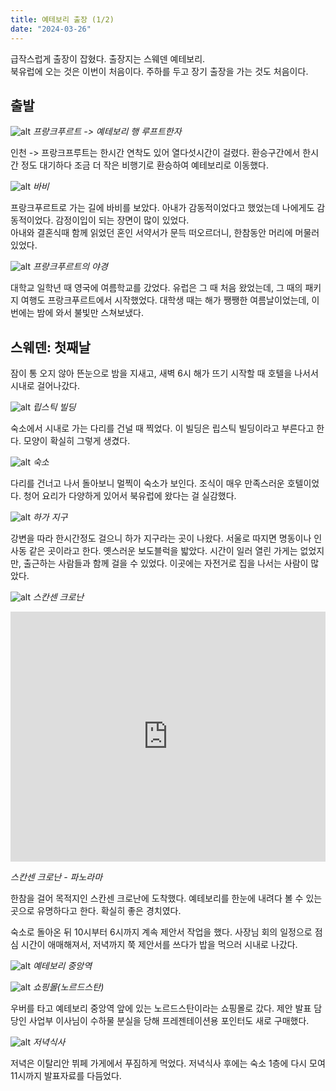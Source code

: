 ```yaml
---
title: 예테보리 출장 (1/2)
date: "2024-03-26"
---
```


<script>import { siteDomain } from '$lib/utils/stores.js'</script>

급작스럽게 출장이 잡혔다. 출장지는 스웨덴 예테보리.<br/>
북유럽에 오는 것은 이번이 처음이다. 주하를 두고 장기 출장을 가는 것도 처음이다.

## 출발

![alt](/image/2024-03-26/lufthansa_to_gothenburg.jpg)
_프랑크푸르트 -> 예테보리 행 루프트한자_

인천 -> 프랑크프루트는 한시간 연착도 있어 열다섯시간이 걸렸다. 환승구간에서 한시간 정도 대기하다 조금 더 작은 비행기로 환승하여 예테보리로 이동했다.

![alt](/image/2024-03-26/lufthansa_barbie.jpg)
_바비_

프랑크푸르트로 가는 길에 바비를 보았다. 아내가 감동적이었다고 했었는데 나에게도 감동적이었다. 감정이입이 되는 장면이 많이 있었다.<br/>
아내와 결혼식때 함께 읽었던 혼인 서약서가 문득 떠오르더니, 한참동안 머리에 머물러 있었다.

![alt](/image/2024-03-26/frankfurt_night_flight.jpg)
_프랑크푸르트의 야경_

대학교 일학년 때 영국에 여름학교를 갔었다. 유럽은 그 때 처음 왔었는데, 그 때의 패키지 여행도 프랑크푸르트에서 시작했었다. 대학생 때는 해가 쨍쨍한 여름날이었는데, 이번에는 밤에 와서 불빛만 스쳐보냈다.
<br/>

## 스웨덴: 첫째날

잠이 통 오지 않아 뜬눈으로 밤을 지새고, 새벽 6시 해가 뜨기 시작할 때 호텔을 나서서 시내로 걸어나갔다.

![alt](/image/2024-03-26/lilla_bommen.jpg)
_립스틱 빌딩_

숙소에서 시내로 가는 다리를 건널 때 찍었다. 이 빌딩은 립스틱 빌딩이라고 부른다고 한다. 모양이 확실히 그렇게 생겼다.

![alt](/image/2024-03-26/clarion_hotel_the_pier.jpg)
_숙소_

다리를 건너고 나서 돌아보니 멀찍이 숙소가 보인다. 조식이 매우 만족스러운 호텔이었다. 청어 요리가 다양하게 있어서 북유럽에 왔다는 걸 실감했다.

![alt](/image/2024-03-26/haga_area.jpg)
_하가 지구_

강변을 따라 한시간정도 걸으니 하가 지구라는 곳이 나왔다. 서울로 따지면 명동이나 인사동 같은 곳이라고 한다. 옛스러운 보도블럭을 밟았다. 시간이 일러 열린 가게는 없었지만, 출근하는 사람들과 함께 걸을 수 있었다. 이곳에는 자전거로 집을 나서는 사람이 많았다.

![alt](/image/2024-03-26/skansen_kronan.jpg)
_스칸센 크로난_

<iframe width="100%" height="400" allowfullscreen style="border-style:none;" src="https://cdn.pannellum.org/2.5/pannellum.htm#panorama={siteDomain}/image/2024-03-26/skansen_kronan.jpg&amp;autoLoad=true&amp;autoRotate=-2&amp;haov=270.00&amp;vaov=90.00&amp;vOffset=0.00"></iframe>

_스칸센 크로난 - 파노라마_

한참을 걸어 목적지인 스칸센 크로난에 도착했다. 예테보리를 한눈에 내려다 볼 수 있는 곳으로 유명하다고 한다. 확실히 좋은 경치였다.

숙소로 돌아온 뒤 10시부터 6시까지 계속 제안서 작업을 했다. 사장님 회의 일정으로 점심 시간이 애매해져서, 저녁까지 쭉 제안서를 쓰다가 밥을 먹으러 시내로 나갔다.

![alt](/image/2024-03-26/central_station.jpg)
_예테보리 중앙역_

![alt](/image/2024-03-26/nordstan.jpg)
_쇼핑몰(노르드스탄)_

우버를 타고 예테보리 중앙역 앞에 있는 노르드스탄이라는 쇼핑몰로 갔다. 제안 발표 담당인 사업부 이사님이 수하물 분실을 당해 프레젠테이션용 포인터도 새로 구매했다.

![alt](/image/2024-03-26/dinner_italian.jpg)
_저녁식사_

저녁은 이탈리안 뷔페 가게에서 푸짐하게 먹었다. 저녁식사 후에는 숙소 1층에 다시 모여 11시까지 발표자료를 다듬었다.
